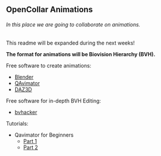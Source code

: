 ## OpenCollar Animations

###### In this place we are going to collaborate on animations.

This readme will be expanded during the next weeks!

**The format for animations will be Biovision Hierarchy (BVH).**

Free software to create animations:
* [Blender](http://www.blender.org/)
* [QAvimator](http://qavimator.org/)
* [DAZ3D](http://www.daz3d.com/)

Free software for in-depth BVH Editing:
* [bvhacker](http://www.bvhacker.com/)

Tutorials:
* Qavimator for Beginners
  * [Part 1](http://www.youtube.com/watch?v=pOulVwCePxw)
  * [Part 2](http://www.youtube.com/watch?v=GQZDG0Wmcwc)
  